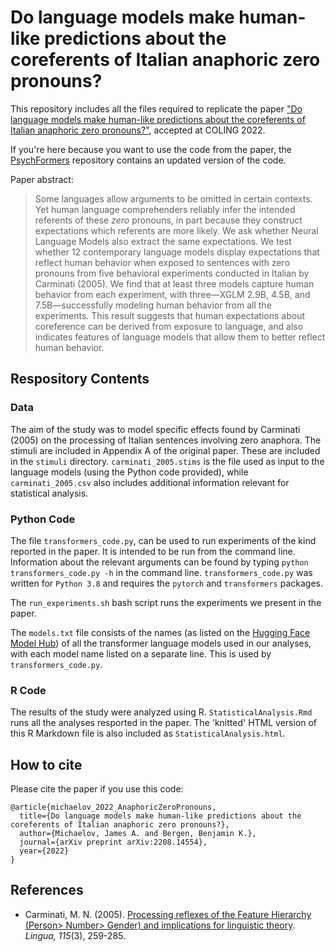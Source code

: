 # Do language models make human-like predictions about the coreferents of Italian anaphoric zero pronouns?

This repository includes all the files required to replicate the paper ["Do language models make human-like predictions about the coreferents of Italian anaphoric zero pronouns?"](https://arxiv.org/abs/2208.14554), accepted at COLING 2022.

If you're here because you want to use the code from the paper, the [PsychFormers](https://github.com/jmichaelov/PsychFormers) repository contains an updated version of the code.

Paper abstract:
> Some languages allow arguments to be omitted in certain contexts. Yet human language comprehenders reliably infer the intended referents of these *zero* pronouns, in part because they construct expectations which referents are more likely. We ask whether Neural Language Models also extract the same expectations. We test whether 12 contemporary language models display expectations that reflect human behavior when exposed to sentences with zero pronouns from five behavioral experiments conducted in Italian by Carminati (2005). We find that at least three models capture human behavior from each experiment, with three&mdash;XGLM 2.9B, 4.5B, and 7.5B&mdash;successfully modeling human behavior from all the experiments. This result suggests that human expectations about coreference can be derived from exposure to language, and also indicates features of language models that allow them to better reflect human behavior.

## Respository Contents

### Data 
The aim of the study was to model specific effects found by Carminati (2005) on the processing of Italian sentences involving zero anaphora. The stimuli are included in Appendix A of the original paper. These are included in the `stimuli` directory. `carminati_2005.stims` is the file used as input to the language models (using the Python code provided), while `carminati_2005.csv` also includes additional information relevant for statistical analysis.

### Python Code
The file `transformers_code.py`, can be used to run experiments of the kind reported in the paper. It is intended to be run from the command line. Information about the relevant arguments can be found by typing `python transformers_code.py -h` in the command line. `transformers_code.py` was written for `Python 3.8` and requires the `pytorch` and `transformers` packages.

The `run_experiments.sh` bash script runs the experiments we present in the paper. 

The `models.txt` file consists of the names (as listed on the [Hugging Face Model Hub](https://huggingface.co/models)) of all the transformer language models used in our analyses, with each model name listed on a separate line. This is used by `transformers_code.py`.

### R Code

The results of the study were analyzed using R. `StatisticalAnalysis.Rmd` runs all the analyses resported in the paper. The 'knitted' HTML version of this R Markdown file is also included as `StatisticalAnalysis.html`.


## How to cite
Please cite the paper if you use this code:

```
@article{michaelov_2022_AnaphoricZeroPronouns,
  title={Do language models make human-like predictions about the coreferents of Italian anaphoric zero pronouns?},
  author={Michaelov, James A. and Bergen, Benjamin K.},
  journal={arXiv preprint arXiv:2208.14554},
  year={2022}
}
```

## References

* Carminati, M. N. (2005). [Processing reflexes of the Feature Hierarchy (Person> Number> Gender) and implications for linguistic theory](https://doi.org/10.1016/j.lingua.2003.10.006). *Lingua, 115*(3), 259-285.
